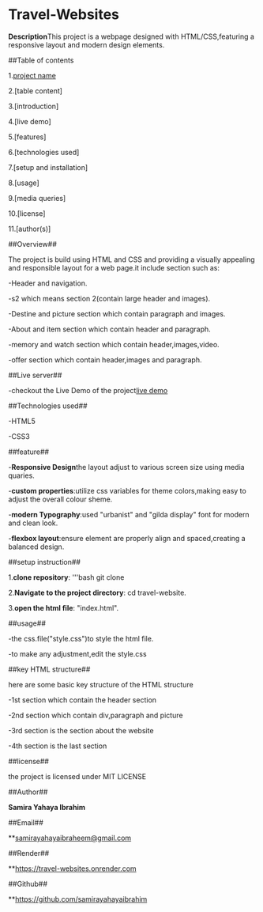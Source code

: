 # Travel-Websites


**Description**This project is a webpage designed with HTML/CSS,featuring a responsive layout and modern design elements.


##Table of contents
            
1.[project name](Travel-wesite) 
  
2.[table content]

3.[introduction]

4.[live demo]

5.[features]

6.[technologies used]

7.[setup and installation]

8.[usage]

9.[media queries] 
     
10.[license]
                     
11.[author(s)]


##Overview##

The project is build using HTML and CSS and providing a visually appealing and responsible layout for a web page.it include section such as:


-Header and navigation.

-s2 which means section 2(contain large header and images).

-Destine and picture section which contain paragraph and images.

-About and item section which contain header and paragraph.

-memory and watch section which contain header,images,video.

-offer section which contain header,images and paragraph.


##Live server##

-checkout the Live Demo of the project[live demo](https://travel-websites.onrender.com)


##Technologies used##

-HTML5

-CSS3


##feature##

-**Responsive Design**the layout adjust to various screen size using media quaries.

-**custom properties**:utilize css variables for theme colors,making easy to adjust the overall colour sheme.

-**modern Typography**:used "urbanist" and "gilda display" font for modern and clean look.

-**flexbox layout**:ensure element are properly align and spaced,creating a balanced design.

   
##setup instruction##

1.**clone repository**:
'''bash
     git clone
     
2.**Navigate to the project directory**:
   cd travel-website.
       
3.**open the html file**:
  "index.html".

  
##usage##

-the css.file("style.css")to style the html file.

-to make any adjustment,edit the style.css


##key HTML structure##

here are some basic key structure of the HTML structure

-1st section which contain the header section

-2nd section which contain div,paragraph and picture

-3rd section is the section about the website

-4th section is the last section


##license##

the project is licensed under MIT LICENSE


##Author##

**Samira Yahaya Ibrahim**


##Email##                                         

**samirayahayaibraheem@gmail.com

##Render##
                 
**https://travel-websites.onrender.com

##Github##

**https://github.com/samirayahayaibrahim

